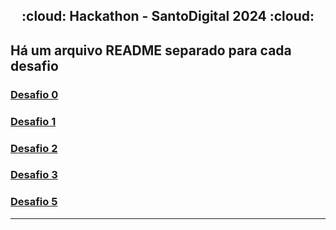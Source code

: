 <h2 align="center"> :cloud: Hackathon - SantoDigital 2024 :cloud:</h2>

## Há um arquivo README separado para cada desafio

### [Desafio 0](./Desafio%200/)

### [Desafio 1](./Desafio%201/)

### [Desafio 2](./Desafio%202/)

### [Desafio 3](/Desafio%203/)

### [Desafio 5](./Desafio%205/)

---